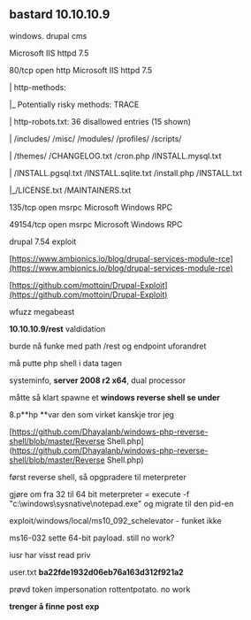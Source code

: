## bastard 10.10.10.9

windows. drupal cms

Microsoft IIS httpd 7.5

80/tcp    open  http    Microsoft IIS httpd 7.5

\| http-methods:

\|\_  Potentially risky methods: TRACE

\| http-robots.txt: 36 disallowed entries \(15 shown\)

\| /includes/ /misc/ /modules/ /profiles/ /scripts/

\| /themes/ /CHANGELOG.txt /cron.php /INSTALL.mysql.txt

\| /INSTALL.pgsql.txt /INSTALL.sqlite.txt /install.php /INSTALL.txt

\|\_/LICENSE.txt /MAINTAINERS.txt

135/tcp   open  msrpc   Microsoft Windows RPC

49154/tcp open  msrpc   Microsoft Windows RPC

drupal 7.54 exploit

[https://www.ambionics.io/blog/drupal-services-module-rce](https://www.ambionics.io/blog/drupal-services-module-rce)

[https://github.com/mottoin/Drupal-Exploit](https://github.com/mottoin/Drupal-Exploit)

wfuzz megabeast

**10.10.10.9/rest** valdidation

burde nå funke med path /rest og endpoint uforandret

må putte php shell i data tagen

systeminfo, **server 2008 r2 x64**, dual processor

måtte så klart spawne et **windows reverse shell se under**

8.p**hp **var den som virket kanskje tror jeg

[https://github.com/Dhayalanb/windows-php-reverse-shell/blob/master/Reverse Shell.php](https://github.com/Dhayalanb/windows-php-reverse-shell/blob/master/Reverse Shell.php)

først reverse shell, så opgpradere til meterpreter

gjøre om fra 32 til 64 bit meterpreter = execute -f "c:\windows\sysnative\notepad.exe" og migrate til den pid-en

exploit/windows/local/ms10\_092\_schelevator - funket ikke

ms16-032 sette 64-bit payload. still no work?

iusr har visst read priv

user.txt **ba22fde1932d06eb76a163d312f921a2**

prøvd token impersonation rottentpotato. no work

**trenger å finne post exp**

